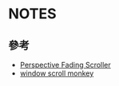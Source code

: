 # NOTES

## 參考

- [Perspective Fading Scroller](https://codepen.io/Juxtopposed/pen/GRbLbRr)
- [window scroll monkey](https://codepen.io/Ma5a/pen/rNERVMQ)